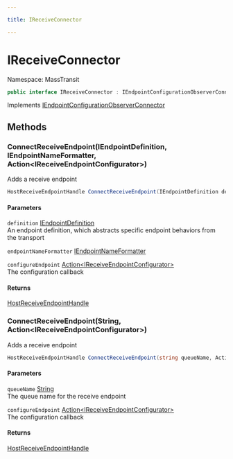 ```yaml
---

title: IReceiveConnector

---
```


# IReceiveConnector

Namespace: MassTransit

```csharp
public interface IReceiveConnector : IEndpointConfigurationObserverConnector
```

Implements [IEndpointConfigurationObserverConnector](../masstransit/iendpointconfigurationobserverconnector)

## Methods

### **ConnectReceiveEndpoint(IEndpointDefinition, IEndpointNameFormatter, Action\<IReceiveEndpointConfigurator\>)**

Adds a receive endpoint

```csharp
HostReceiveEndpointHandle ConnectReceiveEndpoint(IEndpointDefinition definition, IEndpointNameFormatter endpointNameFormatter, Action<IReceiveEndpointConfigurator> configureEndpoint)
```

#### Parameters

`definition` [IEndpointDefinition](../masstransit/iendpointdefinition)<br/>
An endpoint definition, which abstracts specific endpoint behaviors from the transport

`endpointNameFormatter` [IEndpointNameFormatter](../masstransit/iendpointnameformatter)<br/>

`configureEndpoint` [Action\<IReceiveEndpointConfigurator\>](https://learn.microsoft.com/en-us/dotnet/api/system.action-1)<br/>
The configuration callback

#### Returns

[HostReceiveEndpointHandle](../masstransit/hostreceiveendpointhandle)<br/>

### **ConnectReceiveEndpoint(String, Action\<IReceiveEndpointConfigurator\>)**

Adds a receive endpoint

```csharp
HostReceiveEndpointHandle ConnectReceiveEndpoint(string queueName, Action<IReceiveEndpointConfigurator> configureEndpoint)
```

#### Parameters

`queueName` [String](https://learn.microsoft.com/en-us/dotnet/api/system.string)<br/>
The queue name for the receive endpoint

`configureEndpoint` [Action\<IReceiveEndpointConfigurator\>](https://learn.microsoft.com/en-us/dotnet/api/system.action-1)<br/>
The configuration callback

#### Returns

[HostReceiveEndpointHandle](../masstransit/hostreceiveendpointhandle)<br/>
